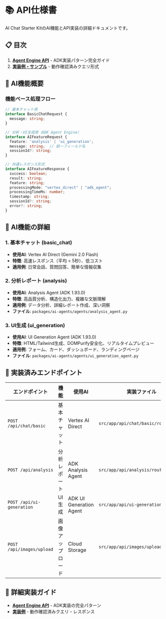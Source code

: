# 📚 API仕様書

AI Chat Starter KitのAI機能とAPI実装の詳細ドキュメントです。

## 📋 目次

1. **[Agent Engine API](./agent-engine.md)** - ADK実装パターン完全ガイド
2. **[実装例・サンプル](./examples.md)** - 動作確認済みクエリ形式

## 🎯 AI機能概要

### 機能ベース処理フロー

```typescript
// 基本チャット用
interface BasicChatRequest {
  message: string;
}

// 分析・UI生成用（ADK Agent Engine）
interface AIFeatureRequest {
  feature: 'analysis' | 'ui_generation';
  message: string;  // 統一フィールド名
  sessionId?: string;
}

// 共通レスポンス形式
interface AIFeatureResponse {
  success: boolean;
  result: string;
  feature: string;
  processingMode: "vertex_direct" | "adk_agent";
  processingTimeMs: number;
  timestamp: string;
  sessionId?: string;
  error?: string;
}
```

## 🚀 AI機能の詳細

### 1. 基本チャット (basic_chat)
- **使用AI**: Vertex AI Direct (Gemini 2.0 Flash)
- **特徴**: 高速レスポンス（平均 < 5秒）、低コスト
- **適用例**: 日常会話、質問回答、簡単な情報収集

### 2. 分析レポート (analysis)
- **使用AI**: Analysis Agent (ADK 1.93.0)
- **特徴**: 高品質分析、構造化出力、複雑な文脈理解
- **適用例**: データ分析、詳細レポート作成、深い洞察
- **ファイル**: `packages/ai-agents/agents/analysis_agent.py`

### 3. UI生成 (ui_generation)
- **使用AI**: UI Generation Agent (ADK 1.93.0)
- **特徴**: HTML/Tailwind生成、DOMPurify安全化、リアルタイムプレビュー
- **適用例**: フォーム、カード、ダッシュボード、ランディングページ
- **ファイル**: `packages/ai-agents/agents/ui_generation_agent.py`

## 🔗 実装済みエンドポイント

| エンドポイント | 機能 | 使用AI | 実装ファイル | ヘルパー関数 |
|--------------|------|--------|-------------|-------------|
| `POST /api/chat/basic` | 基本チャット | Vertex AI Direct | `src/app/api/chat/basic/route.ts` | `generateText()` |
| `POST /api/analysis` | 分析レポート | ADK Analysis Agent | `src/app/api/analysis/route.ts` | `processAnalysis()` |
| `POST /api/ui-generation` | UI生成 | ADK UI Generation Agent | `src/app/api/ui-generation/route.ts` | `processUIGeneration()` |
| `POST /api/images/upload` | 画像アップロード | Cloud Storage | `src/app/api/images/upload/route.ts` | - |

## 📖 詳細実装ガイド

- **[Agent Engine API](./agent-engine.md)** - ADK実装の完全パターン
- **[実装例](./examples.md)** - 動作確認済みクエリ・レスポンス